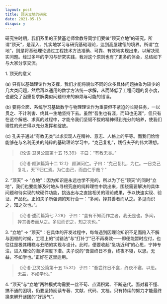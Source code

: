 ```yaml
---
layout: post
title: 顶天立地的研究
date: 2021-05-13
disqus: y
---
```


研究生时期，我们系里的王赞基老师曾教导同学们要做“顶天立地”的研究。所谓“顶天”，是深入、扎实地学习与研究基础理论，达到高屋建瓴的境界。所谓“立地”，则是将基础理论通过工程技术方法准确、可靠、有效地实现出来，以解决现实问题。经过多年的学习与研究实践，我对这个原则也有了更多的体会，总结如下与大家分享交流。

1\. 顶天的意义

(a) 只有以基础理论作为支撑，我们才能将貌似不同的众多具体问题抽象为较少的几大类问题，然后再以通用的数学方法统一求解，从而降低了工程问题的复杂度，也避免了因重复求解类似问题带来的麻烦与可能的错误。

(b) 要将全面、系统学习基础数学与物理理论作为重要但不紧迫的长期任务，一以贯之、不计利害、终其一生地坚持下去。虽然“吾生也有涯，而知也无涯”，但只有在这个解惑、求真的过程中，才能令我们坚韧不拔的精神得到充分的培养，使我们理性的光芒得以充分发挥和绽放。

(c) 孔夫子通过“有教无类”以求实现人在精神、意志、人格上的平等。而我们恰恰能够在与名利无关的纯粹的基础理论学习中，“克己复礼”，践行夫子的伟大理想。

> 《论语·卫灵公篇第十五 15.39》 子曰：“有教无类。”

> 《论语·颜渊篇第十二 12.1》 颜渊问仁。子曰：“克己复礼，为仁。一日克己复礼，天下归仁焉。为仁由己，而由仁乎哉？”

2\. “顶天” → “立地”：因为知识是永远也学不完的，所以为了在“顶天”的同时“立地”，我们也要能够及时地从寻根究底的纯粹理性中跳出来，围绕需要解决的具体问题和待实现的软硬件功能，挑选出与之直接相关的理论成果，予以快速实现、验证、产品化。正如夫子所强调的知行合一：“多闻，择其善者而从之。多见而识之，知之次也。”。

> 《论语·述而篇第七 7.28》 子曰：“盖有不知而作之者，我无是也。多闻，择其善者而从之。多见而识之，知之次也。”

3\. “立地” → “顶天”：在具体的开发过程中，每每遇到因理论知识不足而陷入不解与困顿的时候，工程上的“试错法”与“打补丁”已不再奏效——即便能暂时应付，也往往是极其糟糕与丑陋的实现与设计。此时，便要收起“急功近利”的心思，宁神专注，进入理论的海洋深度下潜。夫子说的“吾尝终日不食，终夜不寝，以思。无益，不如学也。”正好在这里适用。

> 《论语·卫灵公篇第十五 15.31》 子曰：“吾尝终日不食，终夜不寝，以思。无益，不如学也。”

4\. “顶天”与“立地”两种模式均需要一丝不苟、点滴积累、不断迭代。面对看不懂、搞不通的困境，仍要坚持阅读专著、文献、代码、文档。只有持续的努力才能最终换来解开谜团的“好运气”。
